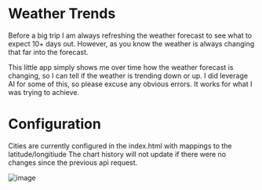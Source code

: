# Weather Trends
Before a big trip I am always refreshing the weather forecast to see what to expect 10+ days out. However, as you know the weather is always changing that far into the forecast.

This little app simply shows me over time how the weather forecast is changing, so I can tell if the weather is trending down or up. I did leverage AI for some of this, so please excuse any obvious errors. It works for what I was trying to achieve.

# Configuration
Cities are currently configured in the index.html with mappings to the latitude/longitiude
The chart history will not update if there were no changes since the previous api request.

![image](https://github.com/user-attachments/assets/0b75c63f-fe9c-44fe-9f82-22ee44fa9744)

